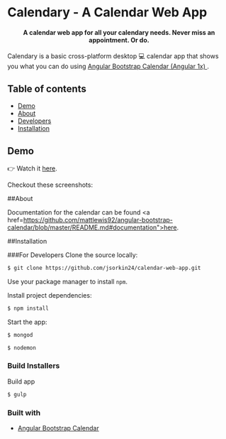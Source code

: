 # Calendary - A Calendar Web App
<h4 align="center">A calendar web app for all your calendary needs. Never miss an appointment. Or do.</h4>

Calendary is a basic cross-platform desktop :computer: calendar app that shows you what you can do using <a href="https://mattlewis92.github.io/angular-bootstrap-calendar/#!?example=kitchen-sink">Angular Bootstrap Calendar (Angular 1x) </a>. 

## Table of contents

- [Demo](#demo)
- [About](#about)
- [Developers](#developers)
- [Installation](#installation)

## Demo
👉 Watch it <a href="https://calendar-web-app.herokuapp.com/">here</a>.
<br>

Checkout these screenshots: 

##About

Documentation for the calendar can be found <a href=https://github.com/mattlewis92/angular-bootstrap-calendar/blob/master/README.md#documentation">here</a>.

##Installation

###For Developers
Clone the source locally:

```sh
$ git clone https://github.com/jsorkin24/calendar-web-app.git
```

Use your package manager to install `npm`.

Install project dependencies:

```sh
$ npm install
```
Start the app:
```sh
$ mongod
```

```sh
$ nodemon
```

### Build Installers
Build app
```sh
$ gulp
```

### Built with
- [Angular Bootstrap Calendar](https://github.com/mattlewis92/angular-bootstrap-calendar/blob/master/README.md#documentation)

